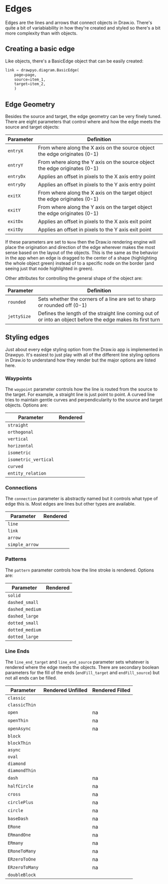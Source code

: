 # Edges

Edges are the lines and arrows that connect objects in Draw.io. There's quite a bit of variabiability in how they're created and styled so there's a bit more complexity than with objects.

## Creating a basic edge

Like objects, there's a BasicEdge object that can be easily created:

```python
link = drawpyo.diagram.BasicEdge(
    page=page,
    source=item_1,
    target=item_2,
    )
```

## Edge Geometry

Besides the source and target, the edge geometry can be very finely tuned. There are eight parameters that control where and how the edge meets the source and target objects:

| Parameter | Definition                                                                 |
| --------- | -------------------------------------------------------------------------- |
| `entryX`  | From where along the X axis on the source object the edge originates (0-1) |
| `entryY`  | From where along the Y axis on the source object the edge originates (0-1) |
| `entryDx` | Applies an offset in pixels to the X axis entry point                      |
| `entryDy` | Applies an offset in pixels to the Y axis entry point                      |
| `exitX`   | From where along the X axis on the target object the edge originates (0-1) |
| `exitY`   | From where along the Y axis on the target object the edge originates (0-1) |
| `exitDx`  | Applies an offset in pixels to the X axis exit point                       |
| `exitDy`  | Applies an offset in pixels to the Y axis exit point                       |

If these parameters are set to `None` then the Draw.io rendering engine will place the origination and direction of the edge wherever makes the most sense based on the layout of the objects. This is the same as the behavior in the app when an edge is dragged to the center of a shape (highlighting the whole object green) instead of to a specific node on the border (and seeing just that node highlighted in green).

Other attributes for controlling the general shape of the object are:

| Parameter   | Definition                                                                                                   |
| ----------- | ------------------------------------------------------------------------------------------------------------ |
| `rounded`   | Sets whether the corners of a line are set to sharp or rounded off (0-1)                                     |
| `jettySize` | Defines the length of the straight line coming out of or into an object before the edge makes its first turn |

## Styling edges

Just about every edge styling option from the Draw.io app is implemented in Drawpyo. It's easiest to just play with all of the different line styling options in Draw.io to understand how they render but the major options are listed here.

### Waypoints

The `waypoint` parameter controls how the line is routed from the source to the target. For example, a straight line is just point to point. A curved line tries to maintain gentle curves and perpendicularity to the source and target objects. Options are:

| Parameter            | Rendered |
| -------------------- | -------- |
| `straight`           |          |
| `orthogonal`         |          |
| `vertical`           |          |
| `horizontal`         |          |
| `isometric`          |          |
| `isometric_vertical` |          |
| `curved`             |          |
| `entity_relation`    |          |

### Connections

The `connection` parameter is abstractly named but it controls what type of edge this is. Most edges are lines but other types are available.

| Parameter      | Rendered |
| -------------- | -------- |
| `line`         |          |
| `link`         |          |
| `arrow`        |          |
| `simple_arrow` |          |

### Patterns

The `pattern` parameter controls how the line stroke is rendered. Options are:

| Parameter       | Rendered |
| --------------- | -------- |
| `solid`         |          |
| `dashed_small`  |          |
| `dashed_medium` |          |
| `dashed_large`  |          |
| `dotted_small`  |          |
| `dotted_medium` |          |
| `dotted_large`  |          |

### Line Ends

The `line_end_target` and `line_end_source` parameter sets whatever is rendered where the edge meets the objects. There are secondary boolean parameters for the fill of the ends (`endFill_target` and `endFill_source`) but not all ends can be filled.

| Parameter      | Rendered Unfilled | Rendered Filled |
| -------------- | ----------------- | --------------- |
| `classic`      |                   |                 |
| `classicThin`  |                   |                 |
| `open`         |                   | na              |
| `openThin`     |                   | na              |
| `openAsync`    |                   | na              |
| `block`        |                   |                 |
| `blockThin`    |                   |                 |
| `async`        |                   |                 |
| `oval`         |                   |                 |
| `diamond`      |                   |                 |
| `diamondThin`  |                   |                 |
| `dash`         |                   | na              |
| `halfCircle`   |                   | na              |
| `cross`        |                   | na              |
| `circlePlus`   |                   | na              |
| `circle`       |                   | na              |
| `baseDash`     |                   | na              |
| `ERone`        |                   | na              |
| `ERmandOne`    |                   | na              |
| `ERmany`       |                   | na              |
| `ERoneToMany`  |                   | na              |
| `ERzeroToOne`  |                   | na              |
| `ERzeroToMany` |                   | na              |
| `doubleBlock`  |                   |                 |
